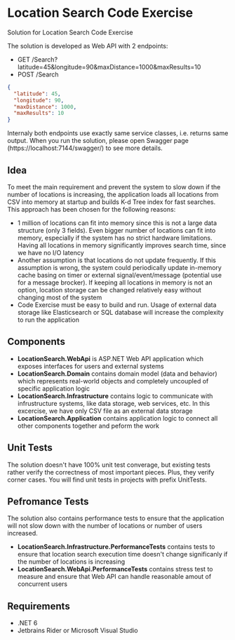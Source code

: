 # Location Search Code Exercise

Solution for Location Search Code Exercise

The solution is developed as Web API with 2 endpoints:
- GET /Search?latitude=45&longitude=90&maxDistance=1000&maxResults=10
- POST /Search
```json
{
  "latitude": 45,
  "longitude": 90,
  "maxDistance": 1000,
  "maxResults": 10
}
```

Internaly both endpoints use exactly same service classes, i.e. returns same output.
When you run the solution, please open Swagger page (https://localhost:7144/swagger/) to see more details.

## Idea
To meet the main requirement and prevent the system to slow down if the number of locations is increasing, the application loads all locations from CSV into memory at startup and builds K-d Tree index for fast searches. This approach has been chosen for the following reasons:
- 1 million of locations can fit into memory since this is not a large data structure (only 3 fields). Even bigger number of locations can fit into memory, especially if the system has no strict hardware limitations. Having all locations in memory significantly improves search time, since we have no I/O latency
- Another assumption is that locations do not update frequently. If this assumption is wrong, the system could periodically update in-memory cache basing on timer or external signal/event/message (potential use for a message brocker). If keeping all locations in memory is not an option, location storage can be changed relatively easy without changing most of the system
- Code Exercise must be easy to build and run. Usage of external data storage like Elasticsearch or SQL database will increase the complexity to run the application

## Components
- **LocationSearch.WebApi** is ASP.NET Web API application which exposes interfaces for users and external systems
- **LocationSearch.Domain** contains domain model (data and behavior) which represents real-world objects and completely uncoupled of specific application logic
- **LocationSearch.Infrastructure** contains logic to communicate with infrustructure systems, like data storage, web services, etc. In this excercise, we have only CSV file as an external data storage
- **LocationSearch.Application** contains application logic to connect all other components together and peform the work

## Unit Tests
The solution doesn't have 100% unit test converage, but existing tests rather verify the correctness of most important pieces. Plus, they verify corner cases. You will find unit tests in projects with prefix UnitTests.

## Pefromance Tests
The solution also contains performance tests to ensure that the application will not slow down with the number of locations or number of users increased.

- **LocationSearch.Infrastructure.PerformanceTests** contains tests to ensure that location search execution time doesn't change significanly if the number of locations is increasing
- **LocationSearch.WebApi.PerformanceTests** contains stress test to measure and ensure that Web API can handle reasonable amout of concurrent users

## Requirements
- .NET 6
- Jetbrains Rider or Microsoft Visual Studio